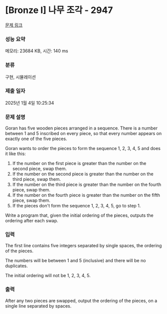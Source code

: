 # [Bronze I] 나무 조각 - 2947 

[문제 링크](https://www.acmicpc.net/problem/2947) 

### 성능 요약

메모리: 23684 KB, 시간: 140 ms

### 분류

구현, 시뮬레이션

### 제출 일자

2025년 1월 4일 10:25:34

### 문제 설명

<p>Goran has five wooden pieces arranged in a sequence. There is a number between 1 and 5 inscribed on every piece, so that every number appears on exactly one of the five pieces. </p>

<p>Goran wants to order the pieces to form the sequence 1, 2, 3, 4, 5 and does it like this: </p>

<ol>
	<li>If the number on the first piece is greater than the number on the second piece, swap them. </li>
	<li>If the number on the second piece is greater than the number on the third piece, swap them. </li>
	<li>If the number on the third piece is greater than the number on the fourth piece, swap them. </li>
	<li>If the number on the fourth piece is greater than the number on the fifth piece, swap them. </li>
	<li>If the pieces don't form the sequence 1, 2, 3, 4, 5, go to step 1. </li>
</ol>

<p>Write a program that, given the initial ordering of the pieces, outputs the ordering after each swap. </p>

### 입력 

 <p>The first line contains five integers separated by single spaces, the ordering of the pieces. </p>

<p>The numbers will be between 1 and 5 (inclusive) and there will be no duplicates. </p>

<p>The initial ordering will not be 1, 2, 3, 4, 5. </p>

### 출력 

 <p>After any two pieces are swapped, output the ordering of the pieces, on a single line separated by spaces. </p>

